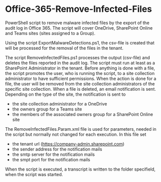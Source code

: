 # Office-365-Remove-Infected-Files
PowerShell script to remove malware infected files by the export of the audit log in Office 365. The script will cover OneDrive, SharePoint Online and Teams sites (sites assigned to a Group).

Using the script ExportMalwareDetections.ps1, the csv-file is created that will be processed for the removal of the files in the tenant. 

The script RemoveInfectedFiles.ps1 processes the output (csv-file) and deletes the files reported in the audit log. The script must run at least as a SharePoint Administrator in the tenant. Before anything is done with a file, the script promotes the user, who is running the script, to a site collection administrator to have sufficient permissions. When the action is done for a file, the user will be removed from the site collection administrators of the specific site collection.
When a file is deleted, an email notification is sent. Depending on the type of the site, the notification is sent to
- the site collection administrator for a OneDrive
- the owners group for a Teams site
- the members of the associated owners group for a SharePoint Online site

The RemoveInfectedFiles.Param.xml file is used for parameters, needed in the script but normally not changed for each execution. In this file set
- the tenant url (https://company-admin.sharepoint.com)
- the sender address for the notification mails
- the smtp server for the notification mails
- the smpt port for the notification mails

When the script is executed, a transcript is written to the folder specifield, when the script was started.
